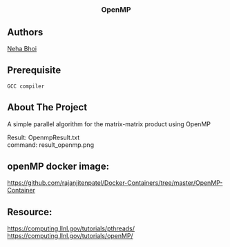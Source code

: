 # 
<br />
<p align="center">
  <h3 align="center">OpenMP</h3>
</p>

## Authors

[Neha Bhoi](https://github.com/Nehabhoi)

## Prerequisite
    GCC compiler

## About The Project

A simple parallel algorithm for the matrix-matrix product using OpenMP

Result: OpenmpResult.txt <br />
command: result_openmp.png

## openMP docker image: 
https://github.com/rajanjitenpatel/Docker-Containers/tree/master/OpenMP-Container

## Resource:
https://computing.llnl.gov/tutorials/pthreads/ <br />
https://computing.llnl.gov/tutorials/openMP/